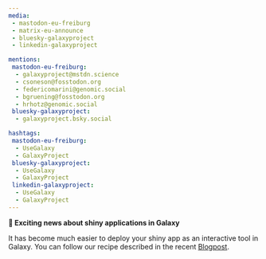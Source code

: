 ```yaml
---
media:
 - mastodon-eu-freiburg
 - matrix-eu-announce
 - bluesky-galaxyproject
 - linkedin-galaxyproject

mentions:
 mastodon-eu-freiburg:
  - galaxyproject@mstdn.science
  - csoneson@fosstodon.org
  - federicomarini@genomic.social
  - bgruening@fosstodon.org
  - hrhotz@genomic.social 
 bluesky-galaxyproject:
  - galaxyproject.bsky.social

hashtags:
 mastodon-eu-freiburg:
  - UseGalaxy
  - GalaxyProject
 bluesky-galaxyproject:
  - UseGalaxy
  - GalaxyProject
 linkedin-galaxyproject:
  - UseGalaxy
  - GalaxyProject
---
```

**🚀 Exciting news about shiny applications in Galaxy**

It has become much easier to deploy your shiny app as an interactive tool in Galaxy. You can follow our recipe described in the recent [Blogpost](https://galaxyproject.org/news/2024-08-21-hosting-shiny-apps-on-eu/).
